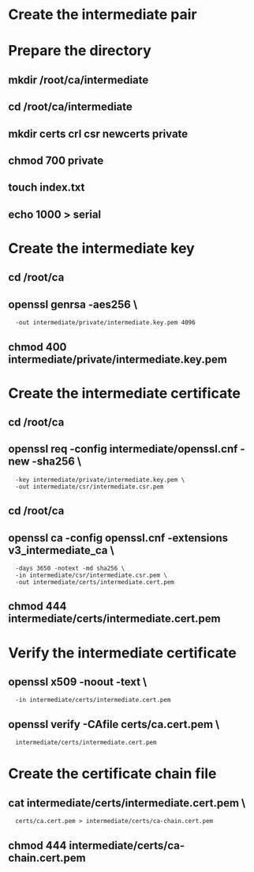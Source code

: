 # Create the intermediate pair

# Prepare the directory

## mkdir /root/ca/intermediate

## cd /root/ca/intermediate
## mkdir certs crl csr newcerts private
## chmod 700 private
## touch index.txt
## echo 1000 > serial

# Create the intermediate key

## cd /root/ca
## openssl genrsa -aes256 \
      -out intermediate/private/intermediate.key.pem 4096

## chmod 400 intermediate/private/intermediate.key.pem

# Create the intermediate certificate

## cd /root/ca
## openssl req -config intermediate/openssl.cnf -new -sha256 \
      -key intermediate/private/intermediate.key.pem \
      -out intermediate/csr/intermediate.csr.pem

## cd /root/ca
## openssl ca -config openssl.cnf -extensions v3_intermediate_ca \
      -days 3650 -notext -md sha256 \
      -in intermediate/csr/intermediate.csr.pem \
      -out intermediate/certs/intermediate.cert.pem 

## chmod 444 intermediate/certs/intermediate.cert.pem

# Verify the intermediate certificate

## openssl x509 -noout -text \
      -in intermediate/certs/intermediate.cert.pem

## openssl verify -CAfile certs/ca.cert.pem \
      intermediate/certs/intermediate.cert.pem

# Create the certificate chain file

## cat intermediate/certs/intermediate.cert.pem \
      certs/ca.cert.pem > intermediate/certs/ca-chain.cert.pem
## chmod 444 intermediate/certs/ca-chain.cert.pem
